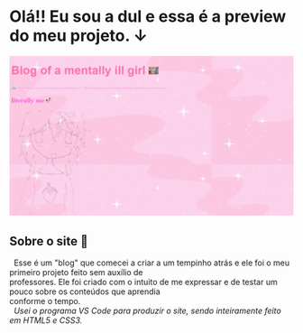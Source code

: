 # Olá!! Eu sou a dul e essa é a preview do meu projeto. &darr;
<img src="/imagens/prototipo.gif">

<br>

## Sobre o site 🎀
&nbsp;&nbsp;Esse é um "blog" que comecei a criar a um tempinho atrás e ele foi o meu primeiro projeto feito sem auxílio de <br> professores. Ele foi criado com o intuito de me expressar e de testar um pouco sobre os conteúdos que aprendia <br> conforme o tempo.
<br>
&nbsp;&nbsp;*Usei o programa VS Code para produzir o site, sendo inteiramente feito em HTML5 e CSS3.*
